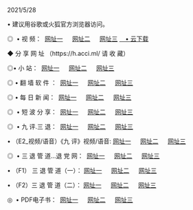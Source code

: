 <p>2021/5/28
<p>• 建议用谷歌或火狐官方浏览器访问。
<p>◎  • 视 频： 
<a href="http://gbk.shirokuriwaki.com/" target="_blank">网址一</a> 　 
<a href="http://gcu.shirokuriwaki.com/" target="_blank">网址二</a> 　 
<a href="http://gal.shirokuriwaki.com/b.html" target="_blank">网址三</a>
<a href="https://yadi.sk/d/d0sUeAOpal3njw" target="_blank">　• 云下载 </a></p>
<p>◆ 分 享 网 址 （https://h.acci.ml/ 请 收 藏） </p>

<p>◎•  小 站：  
<a href="http://gbk.shirokuriwaki.com/f.html" target="_blank">网址一</a> 　 
<a href="http://gcu.shirokuriwaki.com/h.html" target="_blank">网址二</a> 　 
<a href="http://gal.shirokuriwaki.com/k/" target="_blank">网址三</a></p><p>

<p>◎  • 翻 墙 软 件 ：  
<a href="http://gbk.shirokuriwaki.com/ff/" target="_blank">网址一</a> 　 
<a href="http://gcu.shirokuriwaki.com/s/read/a1_nd.html" target="_blank">网址二</a> 　 
<a href="http://gal.shirokuriwaki.com/ff/index.html" target="_blank">网址三</a></p>
<p>◎  • 每 日 新 闻：  
<a href="http://gbk.shirokuriwaki.com/day/" target="_blank">网址一</a> 　 
<a href="http://gcu.shirokuriwaki.com/day/" target="_blank">网址二</a> 　 
<a href="http://gal.shirokuriwaki.com/day/index.html" target="_blank">网址三</a></p>
<p>◎   • 短 波 分 享：  
<a href="http://gbk.shirokuriwaki.com/h/" target="_blank">网址一</a> 　 
<a href="http://gcu.shirokuriwaki.com/h/" target="_blank">网址二</a> 　 
<a href="http://gal.shirokuriwaki.com/h/index.html" target="_blank">网址三</a></p>
<p>◎   • 九 评.三 退：  
<a href="http://gbk.shirokuriwaki.com/t/" target="_blank">网址一</a> 　 
<a href="http://gcu.shirokuriwaki.com/v2/index.html" target="_blank">网址二</a> 　 
<a href="http://gal.shirokuriwaki.com/tt/index.html" target="_blank">网址三</a> 　</p>
<p>  • （E2_视频/语音）《九 评》视频/语音: 
<a href="http://gbk.shirokuriwaki.com/7738.html" target="_blank">网址一</a> 　 
<a href="http://gcu.shirokuriwaki.com/7614.html" target="_blank">网址二</a> 　 
<a href="http://gal.shirokuriwaki.com/7633.html" target="_blank">网址三</a></p>
<p>◎   • 三 退 管 道...退 党 网：  
<a href="http://gbk.shirokuriwaki.com/go/td1.html" target="_blank">网址一</a> 　 
<a href="http://gcu.shirokuriwaki.com/go/td2.html" target="_blank">网址二</a> 　 
<a href="http://gal.shirokuriwaki.com/go/td3.html" target="_blank">网址三</a></p>
<p>  • （F1） 三 退 管 道（一）： 
<a href="http://gbk.shirokuriwaki.com/dd/" target="_blank">网址一</a> 　 
<a href="http://gcu.shirokuriwaki.com/s/read/a1_tdx.html" target="_blank">网址二</a> 　 
<a href="http://gal.shirokuriwaki.com/dd/" target="_blank">网址三</a></p>
<p>  • （F2）三 退 管 道（二）： 
<a href="http://gcu.shirokuriwaki.com/d/" target="_blank">网址一</a> 　 
<a href="http://gbk.shirokuriwaki.com/d/index.html" target="_blank">网址二</a> 　 
<a href="http://gal.shirokuriwaki.com/d/" target="_blank">网址三</a></p>
<p>◎   • PDF电子书：  
<a href="http://gbk.shirokuriwaki.com/p/" target="_blank">网址一</a> 　 
<a href="http://gcu.shirokuriwaki.com/p/index.html" target="_blank">网址二</a> 　 
<a href="http://gal.shirokuriwaki.com/p/" target="_blank">网址三</a></p>

